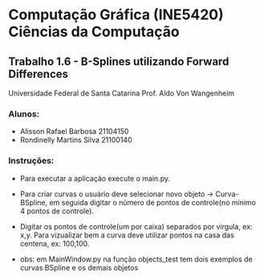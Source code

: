 # Computação Gráfica (INE5420) Ciências da Computação

## Trabalho 1.6 - B-Splines utilizando Forward Differences
Universidade Federal de Santa Catarina
Prof. Aldo Von Wangenheim
### Alunos:

- Alisson Rafael Barbosa 21104150
- Rondinelly Martins Silva 21100140

### Instruções:
- Para executar a aplicação execute o main.py.

- Para criar curvas o usuário deve selecionar novo objeto -> Curva-BSpline,
em seguida digitar o número de pontos de controle(no mínimo 4 pontos de controle).

- Digitar os pontos de controle(um por caixa) separados por virgula, ex: x,y.
Para vizualizar bem a curva deve utilizar pontos na casa das centena, ex: 100,100.

- obs: em MainWindow.py na função objects_test tem dois exemplos de curvas BSpline e os demais objetos


